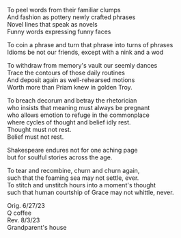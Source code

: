 To peel words from their familiar clumps\
And fashion as pottery newly crafted phrases\
Novel lines that speak as novels\
Funny words expressing funny faces

To coin a phrase and turn that phrase into turns of phrases\
Idioms be not our friends, except with a nink and a wod

To withdraw from memory's vault our seemly dances\
Trace the contours of those daily routines\
And deposit again as well-rehearsed motions\
Worth more than Priam knew in golden Troy.

To breach decorum and betray the rhetorician\
who insists that meaning must always be pregnant\
who allows emotion to refuge in the commonplace\
where cycles of thought and belief idly rest.\
Thought must not rest.\
Belief must not rest.

Shakespeare endures not for one aching page\
but for soulful stories across the age.

To tear and recombine, churn and churn again,\
such that the foaming sea may not settle, ever.\
To stitch and unstitch hours into a moment's thought\
such that human courtship of Grace may not whittle, never.

Orig. 6/27/23\
Q coffee\
Rev. 8/3/23\
Grandparent's house

